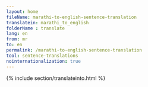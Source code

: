 ```yaml
---
layout: home
fileName: marathi-to-english-sentence-translation
translatein: marathi_to_english
folderName : translate
lang: en
from: mr
to: en
permalink: /marathi-to-english-sentence-translation
tool: sentence-translations
nointernationalization: true
---
```

{% include section/translateinto.html %}
